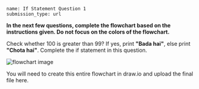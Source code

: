 ```ngMeta
name: If Statement Question 1
submission_type: url
```

**In the next few questions, complete the flowchart based on the instructions given. Do not focus on the colors of the flowchart.**

Check whether 100 is greater than 99? If yes, print **"Bada hai"**, else print **"Chota hai"**. Complete the if statement in this question.

![flowchart image](assets/question_images/question1-image1.png)

You will need to create this entire flowchart in draw.io and upload the final file here.


